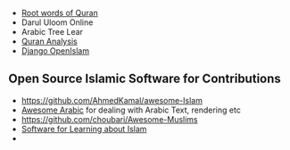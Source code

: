 - [Root words of Quran](https://www.rootwordsofquran.com/)
- Darul Uloom Online
- Arabic Tree Lear
- [Quran Analysis](https://www.qurananalysis.com/analysis/word-frequency.php?lang=EN)
- [Django OpenIslam](https://www.openislam.org/)


## Open Source Islamic Software for Contributions
- https://github.com/AhmedKamal/awesome-Islam 
- [Awesome Arabic](https://github.com/01walid/awesome-arabic) for dealing with Arabic Text, rendering etc
- https://github.com/choubari/Awesome-Muslims
- [Software for Learning about Islam](https://github.com/JobeEnterprise/awesome-islam)
- 